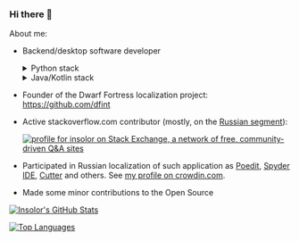### Hi there 👋

About me:

- Backend/desktop software developer

  <details>
  <summary>Python stack</summary>
  
    - Python backend:
      - Django, DRF
      - Flask, SQLAlchemy
      - FastAPI, Pydantic, SQLModels
    - Python desktop:
      - tkinter (in case someone need it)
  </details>
  
  <details>
  <summary>Java/Kotlin stack</summary>
  
  - Java 1.8 - 11+, Kotlin
    - Backend:
      - JavaEE
      - Ktor
    - Desktop:
      - JavaFX, TornadoFX, JFoenix
  </details>


- Founder of the Dwarf Fortress localization project: https://github.com/dfint

- Active stackoverflow.com contributor (mostly, on the [Russian segment][1]):

    [![profile for insolor on Stack Exchange, a network of free, community-driven Q&amp;A sites][2]][3]
    
- Participated in Russian localization of such application as [Poedit][4], [Spyder IDE][5], [Cutter][6] and others. See [my profile on crowdin.com][7].

- Made some minor contributions to the Open Source <!--(see my [pull-requests][8] and [issues][9])-->

[![Insolor's GitHub Stats](https://github-readme-stats.vercel.app/api?username=insolor)](https://github.com/anuraghazra/github-readme-stats)

[![Top Languages](https://github-readme-stats.vercel.app/api/top-langs/?username=insolor&hide=javascript,css,html)](https://github.com/anuraghazra/github-readme-stats)

  [1]: https://ru.stackoverflow.com/users/1365
  [2]: https://stackexchange.com/users/flair/6028457.png?theme=dark
  [3]: https://stackexchange.com/users/6028457/insolor
  [4]: https://poedit.net
  [5]: https://www.spyder-ide.org
  [6]: https://cutter.re
  [7]: https://crowdin.com/profile/insolor
  [8]: https://github.com/pulls?q=is%3Apr+author%3Ainsolor+-user%3Adfint+-user%3Ainsolor
  [9]: https://github.com/issues?q=is%3Aissue+author%3Ainsolor+-user%3Adfint+-user%3Ainsolor

